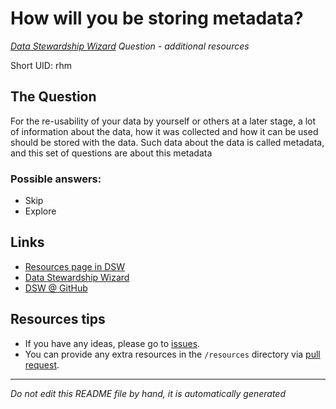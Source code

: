 # How will you be storing metadata?

*[Data Stewardship Wizard] Question - additional resources*

Short UID: rhm

## The Question

For the re-usability of your data by yourself or others at a later stage, a lot of information about the data, how it was collected and how it can be used should be stored with the data. Such data about the data is called metadata, and this set of questions are about this metadata

### Possible answers:

  * Skip 
  * Explore 

## Links

  * [Resources page in DSW]
  * [Data Stewardship Wizard]
  * [DSW @ GitHub]


## Resources tips

  * If you have any ideas, please go to [issues].
  * You can provide any extra resources in the `/resources` directory via [pull request].

----

*Do not edit this README file by hand, it is automatically generated*

[Data Stewardship Wizard]: https://dmp.fairdata.solutions
[Resources page in DSW]: https://dmp.fairdata.solutions/resources/rhm
[DSW @ GitHub]: https://github.com/DataStewardshipWizard
[issues]: https://help.github.com/articles/about-issues/
[pull request]: https://help.github.com/articles/about-pull-requests/